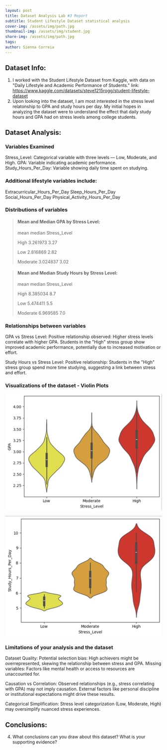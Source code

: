 ```yaml
---
layout: post
title: Dataset Analysis Lab #3 Report
subtitle: Student Lifestyle Dataset statistical analysis 
cover-img: /assets/img/path.jpg
thumbnail-img: /assets/img/student.jpg
share-img: /assets/img/path.jpg
tags: 
author: Sienna Correia
---
```


## Dataset Info:
1. I worked with the Student Lifestyle Dataset from Kaggle, with data on "Daily Lifestyle and Academic Performance of Students."
link: https://www.kaggle.com/datasets/steve1215rogg/student-lifestyle-dataset 
2. Upon looking into the dataset, I am most interested in the stress level relatonship to GPA and study hours per day. My initial hopes in analyzing the dataset were to understand the effect that daily study hours and GPA had on stress levels among college students.

## Dataset Analysis:

### Variables Examined
Stress_Level: Categorical variable with three levels — Low, Moderate, and High.
GPA: Variable indicating academic performance.
Study_Hours_Per_Day: Variable showing daily time spent on studying.

### Additional lifestyle variables include:
Extracurricular_Hours_Per_Day
Sleep_Hours_Per_Day
Social_Hours_Per_Day
Physical_Activity_Hours_Per_Day

### Distributions of variables 

> #### Mean and Median GPA by Stress Level:
> mean  median
>  Stress_Level                  
>
> High           3.261973      3.27
>
> Low            2.816869      2.82
>
> Moderate       3.024837      3.02

> #### Mean and Median Study Hours by Stress Level:
> mean  median
>  Stress_Level                  
>
> High           8.385034       8.7
>
> Low            5.474411       5.5
>
> Moderate       6.969585       7.0


### Relationships between variables
GPA vs Stress Level:
Positive relationship observed: Higher stress levels correlate with higher GPA. Students in the "High" stress group show improved academic performance, potentially due to increased motivation or effort.

Study Hours vs Stress Level:
Positive relationship: Students in the "High" stress group spend more time studying, suggesting a link between stress and effort.

### Visualizations of the dataset - Violin Plots 

![Stress Levels vs GPA Violin Plot](/assets/img/stress_vs_gpa.png)
 
![Stress Levels vs Daily Study Hours Violin Plot](/assets/img/stress_vs_study_hours.png)

### Limitations of your analysis and the dataset
Dataset Quality:
Potential selection bias: High achievers might be overrepresented, skewing the relationship between stress and GPA.
Missing variables: Factors like mental health or access to resources are unaccounted for.

Causation vs Correlation:
Observed relationships (e.g., stress correlating with GPA) may not imply causation. External factors like personal discipline or institutional expectations might drive these results.

Categorical Simplification:
Stress level categorization (Low, Moderate, High) may oversimplify nuanced stress experiences.

## Conclusions:
4. What conclusions can you draw about this dataset? What is your supporting evidence?
